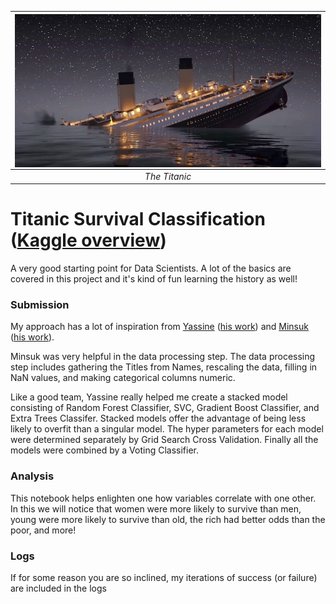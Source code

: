 | <img src="photos/titanic.jpg" alt="Titanic" style="float:left;"/> | 
|:--:| 
| *The Titanic* |

# Titanic Survival Classification ([Kaggle overview](https://www.kaggle.com/c/titanic/))

A very good starting point for Data Scientists.  A lot of the basics are covered in this project and it's kind of fun learning the history as well!

### Submission

My approach has a lot of inspiration from [Yassine](https://www.kaggle.com/yassineghouzam) ([his work](https://www.kaggle.com/yassineghouzam/titanic-top-4-with-ensemble-modeling)) and [Minsuk](https://github.com/minsuk-heo) ([his work](https://github.com/minsuk-heo/kaggle-titanic/blob/master/titanic-solution.ipynb)).

Minsuk was very helpful in the data processing step.  The data processing step includes gathering the Titles from Names, rescaling the data, filling in NaN values, and making categorical columns numeric.

Like a good team, Yassine really helped me create a stacked model consisting of Random Forest Classifier, SVC, Gradient Boost Classifier, and Extra Trees Classifer.  Stacked models offer the advantage of being less likely to overfit than a singular model.  The hyper parameters for each model were determined separately by Grid Search Cross Validation.  Finally all the models were combined by a Voting Classifier.

### Analysis

This notebook helps enlighten one how variables correlate with one other.  In this we will notice that women were more likely to survive than men, young were more likely to survive than old, the rich had better odds than the poor, and more!

### Logs

If for some reason you are so inclined, my iterations of success (or failure) are included in the logs
